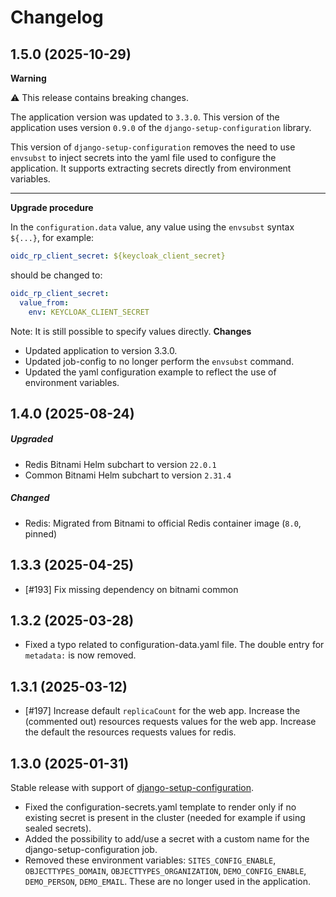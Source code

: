 # Changelog

## 1.5.0 (2025-10-29)

**Warning**

⚠️ This release contains breaking changes.

The application version was updated to `3.3.0`. This version of the application uses version `0.9.0` of the `django-setup-configuration` library.

This version of `django-setup-configuration` removes the need to use `envsubst` to inject secrets into the yaml file used to 
configure the application. It supports extracting secrets directly from environment variables.

---

**Upgrade procedure**

In the `configuration.data` value, any value using the `envsubst` syntax `${...}`, for example:

```yaml
oidc_rp_client_secret: ${keycloak_client_secret}
```
should be changed to:
```yaml
oidc_rp_client_secret:
  value_from:
    env: KEYCLOAK_CLIENT_SECRET
```
Note: It is still possible to specify values directly. 
**Changes**
- Updated application to version 3.3.0.
- Updated job-config to no longer perform the `envsubst` command.
- Updated the yaml configuration example to reflect the use of environment variables.

## 1.4.0 (2025-08-24)
##### Upgraded 
- Redis Bitnami Helm subchart to version `22.0.1`
- Common Bitnami Helm subchart to version `2.31.4`
##### Changed
- Redis: Migrated from Bitnami to official Redis container image (`8.0`, pinned)

## 1.3.3 (2025-04-25)
- [#193] Fix missing dependency on bitnami common

## 1.3.2 (2025-03-28)

- Fixed a typo related to configuration-data.yaml file. The double entry for `metadata:` is now removed.

## 1.3.1 (2025-03-12)

- [#197] Increase default `replicaCount` for the web app. Increase the (commented out) resources requests values for the web app. Increase the default the resources requests values for redis.

## 1.3.0 (2025-01-31)

Stable release with support of [django-setup-configuration](https://github.com/maykinmedia/django-setup-configuration). 

- Fixed the configuration-secrets.yaml template to render only if no existing secret is present in the cluster (needed for example if using sealed secrets).
- Added the possibility to add/use a secret with a custom name for the django-setup-configuration job.
- Removed these environment variables: `SITES_CONFIG_ENABLE`, `OBJECTTYPES_DOMAIN`, `OBJECTTYPES_ORGANIZATION`, `DEMO_CONFIG_ENABLE`, `DEMO_PERSON`, `DEMO_EMAIL`. These are no longer used in the application.
